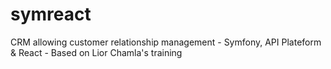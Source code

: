 # symreact
CRM allowing customer relationship management - Symfony, API Plateform &amp; React - Based on Lior Chamla's training
